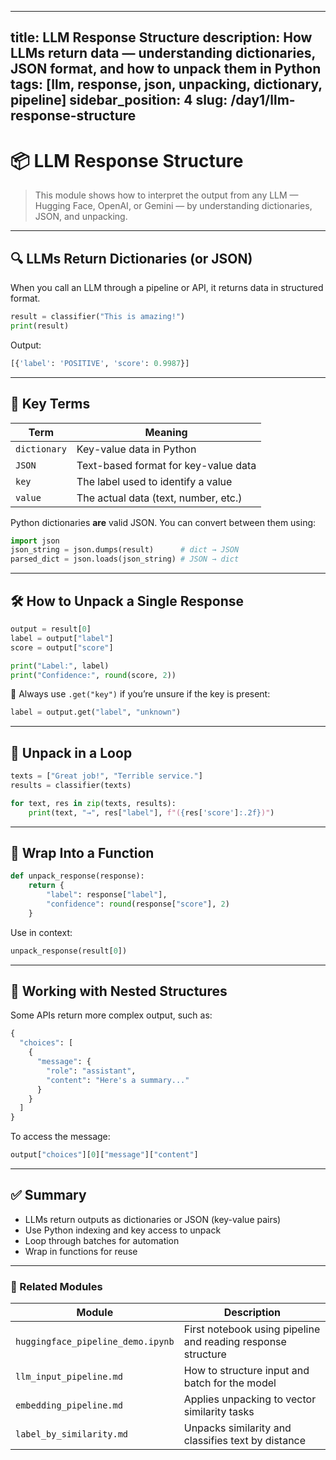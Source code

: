 
---
title: LLM Response Structure
description: How LLMs return data — understanding dictionaries, JSON format, and how to unpack them in Python
tags: [llm, response, json, unpacking, dictionary, pipeline]
sidebar_position: 4
slug: /day1/llm-response-structure
---

# 📦 LLM Response Structure

> This module shows how to interpret the output from any LLM — Hugging Face, OpenAI, or Gemini — by understanding dictionaries, JSON, and unpacking.

---

## 🔍 LLMs Return Dictionaries (or JSON)

When you call an LLM through a pipeline or API, it returns data in structured format.

```python
result = classifier("This is amazing!")
print(result)
```

Output:
```python
[{'label': 'POSITIVE', 'score': 0.9987}]
```

---

## 🧠 Key Terms

| Term        | Meaning                              |
|-------------|---------------------------------------|
| `dictionary`| Key-value data in Python              |
| `JSON`      | Text-based format for key-value data  |
| `key`       | The label used to identify a value    |
| `value`     | The actual data (text, number, etc.)  |

Python dictionaries **are** valid JSON. You can convert between them using:

```python
import json
json_string = json.dumps(result)      # dict → JSON
parsed_dict = json.loads(json_string) # JSON → dict
```

---

## 🛠 How to Unpack a Single Response

```python
output = result[0]
label = output["label"]
score = output["score"]

print("Label:", label)
print("Confidence:", round(score, 2))
```

📌 Always use `.get("key")` if you’re unsure if the key is present:
```python
label = output.get("label", "unknown")
```

---

## 🔁 Unpack in a Loop

```python
texts = ["Great job!", "Terrible service."]
results = classifier(texts)

for text, res in zip(texts, results):
    print(text, "→", res["label"], f"({res['score']:.2f})")
```

---

## 🔧 Wrap Into a Function

```python
def unpack_response(response):
    return {
        "label": response["label"],
        "confidence": round(response["score"], 2)
    }
```

Use in context:
```python
unpack_response(result[0])
```

---

## 🧾 Working with Nested Structures

Some APIs return more complex output, such as:

```python
{
  "choices": [
    {
      "message": {
        "role": "assistant",
        "content": "Here's a summary..."
      }
    }
  ]
}
```

To access the message:
```python
output["choices"][0]["message"]["content"]
```

---

## ✅ Summary

- LLMs return outputs as dictionaries or JSON (key-value pairs)
- Use Python indexing and key access to unpack
- Loop through batches for automation
- Wrap in functions for reuse

---

### 🔗 Related Modules

| Module                                   | Description                                                   |
| ---------------------------------------- | ------------------------------------------------------------- |
| `huggingface_pipeline_demo.ipynb`        | First notebook using pipeline and reading response structure  |
| `llm_input_pipeline.md`                  | How to structure input and batch for the model                |
| `embedding_pipeline.md`                  | Applies unpacking to vector similarity tasks                  |
| `label_by_similarity.md`                 | Unpacks similarity and classifies text by distance            |
